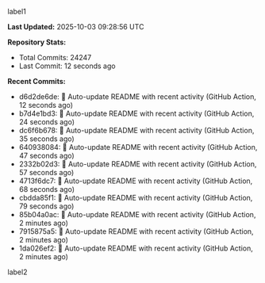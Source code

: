 
label1 
<!-- ACTIVITY_START -->
**Last Updated:** 2025-10-03 09:28:56 UTC

**Repository Stats:**
- Total Commits: 24247
- Last Commit: 12 seconds ago

**Recent Commits:**
- d6d2de6de: 🤖 Auto-update README with recent activity (GitHub Action, 12 seconds ago)
- b7d4e1bd3: 🤖 Auto-update README with recent activity (GitHub Action, 24 seconds ago)
- dc6f6b678: 🤖 Auto-update README with recent activity (GitHub Action, 35 seconds ago)
- 640938084: 🤖 Auto-update README with recent activity (GitHub Action, 47 seconds ago)
- 2332b02d3: 🤖 Auto-update README with recent activity (GitHub Action, 57 seconds ago)
- 4713f6dc7: 🤖 Auto-update README with recent activity (GitHub Action, 68 seconds ago)
- cbdda85f1: 🤖 Auto-update README with recent activity (GitHub Action, 79 seconds ago)
- 85b04a0ac: 🤖 Auto-update README with recent activity (GitHub Action, 2 minutes ago)
- 7915875a5: 🤖 Auto-update README with recent activity (GitHub Action, 2 minutes ago)
- 1da026ef2: 🤖 Auto-update README with recent activity (GitHub Action, 2 minutes ago)
<!-- ACTIVITY_END -->

label2
